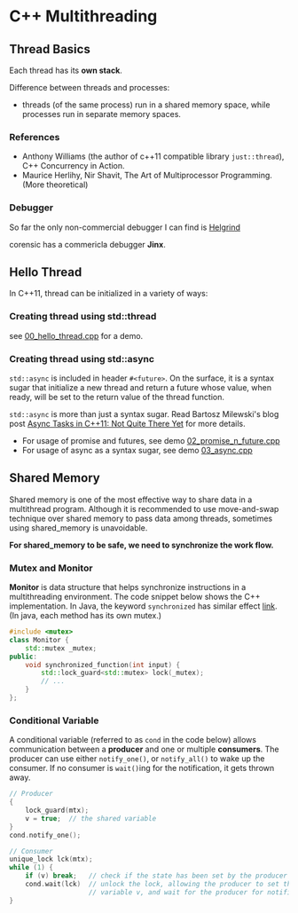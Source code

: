 C++ Multithreading
===========================================


Thread Basics
-------------------------------------------
Each thread has its **own stack**. 


Difference between threads and processes:

* threads (of the same process) run in a shared memory space, while processes run in 
  separate memory spaces.

### References

* Anthony Williams (the author of c++11 compatible library `just::thread`), C++ Concurrency in Action. 
* Maurice Herlihy, Nir Shavit, The Art of Multiprocessor Programming. (More theoretical)

### Debugger

So far the only non-commercial debugger I can find is [Helgrind](http://valgrind.org/docs/manual/hg-manual.html)

corensic has a commericla debugger **Jinx**.


Hello Thread
-------------------------------------------
In C++11, thread can be initialized in a variety of ways:

### Creating thread using std::thread

see [00_hello_thread.cpp](https://github.com/giantwhale/StudyNotes/blob/master/cpp-cookbook/multithreading/00_hello_thread.cpp) for a demo. 

### Creating thread using std::async 

`std::async` is included in header `#<future>`. On the surface, it is a syntax sugar that 
initialize a new thread and return a future whose value, when ready, will be set to the 
return value of the thread function. 

`std::async` is more than just a syntax sugar. Read Bartosz Milewski's blog post [Async
 Tasks in C++11: Not Quite There Yet](https://bartoszmilewski.com/2011/10/10/async-tasks-in-c11-not-quite-there-yet/) for more details.

* For usage of promise and futures, see demo [02_promise_n_future.cpp](https://github.com/giantwhale/StudyNotes/blob/master/cpp-cookbook/multithreading/02_promise_n_future.cpp)
* For usage of async as a syntax sugar, see demo [03_async.cpp](https://github.com/giantwhale/StudyNotes/blob/master/cpp-cookbook/multithreading/03_async.cpp)

Shared Memory
-------------------------------------------
Shared memory is one of the most effective way to share data in a multithread program.
Although it is recommended to use move-and-swap technique over shared memory to pass data 
among threads, sometimes using shared_memory is unavoidable.

**For shared_memory to be safe, we need to synchronize the work flow.**

### Mutex and Monitor

**Monitor** is data structure that helps synchronize instructions in a multithreading 
environment. The code snippet below shows the C++ implementation. In Java, the keyword `synchronized` 
has similar effect [link](https://docs.oracle.com/javase/tutorial/essential/concurrency/syncmeth.html). (In java, each method has its own mutex.)

```c++
#include <mutex>
class Monitor {
    std::mutex _mutex;
public:
    void synchronized_function(int input) {
        std::lock_guard<std::mutex> lock(_mutex);
        // ...
    }
};
```


### Conditional Variable

A conditional variable (referred to as `cond` in the code below) allows communication
between a **producer** and one or multiple **consumers**. The producer can use either
`notify_one()`, or `notify_all()` to wake up the consumer. If no consumer is 
`wait()`ing for the notification, it gets thrown away.

```c++
// Producer
{
    lock_guard(mtx);
    v = true;  // the shared variable
}
cond.notify_one();
```



```c++
// Consumer
unique_lock lck(mtx);
while (1) {
    if (v) break;   // check if the state has been set by the producer
    cond.wait(lck)  // unlock the lock, allowing the producer to set the state
                    // variable v, and wait for the producer for notification.
}
```